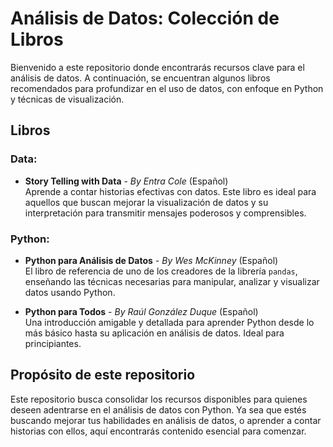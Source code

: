 # Análisis de Datos: Colección de Libros

Bienvenido a este repositorio donde encontrarás recursos clave para el análisis de datos. A continuación, se encuentran algunos libros recomendados para profundizar en el uso de datos, con enfoque en Python y técnicas de visualización.

## Libros

### Data:

- **Story Telling with Data** - *By Entra Cole* (Español)  
  Aprende a contar historias efectivas con datos. Este libro es ideal para aquellos que buscan mejorar la visualización de datos y su interpretación para transmitir mensajes poderosos y comprensibles.

### Python:

- **Python para Análisis de Datos** - *By Wes McKinney* (Español)  
  El libro de referencia de uno de los creadores de la librería `pandas`, enseñando las técnicas necesarias para manipular, analizar y visualizar datos usando Python.

- **Python para Todos** - *By Raúl González Duque* (Español)  
  Una introducción amigable y detallada para aprender Python desde lo más básico hasta su aplicación en análisis de datos. Ideal para principiantes.

## Propósito de este repositorio

Este repositorio busca consolidar los recursos disponibles para quienes deseen adentrarse en el análisis de datos con Python. Ya sea que estés buscando mejorar tus habilidades en análisis de datos, o aprender a contar historias con ellos, aquí encontrarás contenido esencial para comenzar.
